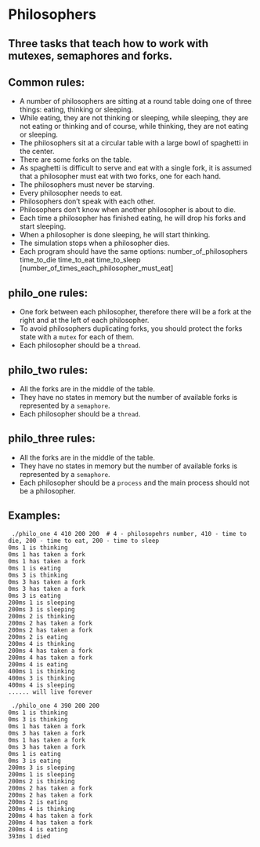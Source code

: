 # Philosophers

Three tasks that teach how to work with mutexes, semaphores and forks.
------------

Common rules:
----------
- A number of philosophers are sitting at a round table doing one of three things: eating, thinking or sleeping.
- While eating, they are not thinking or sleeping, while sleeping, they are not eating or thinking and of course, while thinking, they are not eating or sleeping.
- The philosophers sit at a circular table with a large bowl of spaghetti in the center.
- There are some forks on the table.
- As spaghetti is difficult to serve and eat with a single fork, it is assumed that a philosopher must eat with two forks, one for each hand.
- The philosophers must never be starving.
- Every philosopher needs to eat.
- Philosophers don’t speak with each other.
- Philosophers don’t know when another philosopher is about to die.
- Each time a philosopher has finished eating, he will drop his forks and start sleeping.
- When a philosopher is done sleeping, he will start thinking.
- The simulation stops when a philosopher dies.
- Each program should have the same options: number_of_philosophers time_to_die time_to_eat time_to_sleep [number_of_times_each_philosopher_must_eat]

philo_one rules:
----------
- One fork between each philosopher, therefore there will be a fork at the right and at the left of each philosopher.
- To avoid philosophers duplicating forks, you should protect the forks state with a `mutex` for each of them.
- Each philosopher should be a `thread`.

philo_two rules:
----------
- All the forks are in the middle of the table.
- They have no states in memory but the number of available forks is represented by a `semaphore`.
- Each philosopher should be a `thread`.

philo_three rules:
----------
- All the forks are in the middle of the table.
- They have no states in memory but the number of available forks is represented by a `semaphore`.
- Each philosopher should be a `process` and the main process should not be a philosopher.

Examples:
---------
```
 ./philo_one 4 410 200 200  # 4 - philosopehrs number, 410 - time to die, 200 - time to eat, 200 - time to sleep 
0ms 1 is thinking
0ms 1 has taken a fork
0ms 1 has taken a fork
0ms 1 is eating
0ms 3 is thinking
0ms 3 has taken a fork
0ms 3 has taken a fork
0ms 3 is eating
200ms 1 is sleeping
200ms 3 is sleeping
200ms 2 is thinking
200ms 2 has taken a fork
200ms 2 has taken a fork
200ms 2 is eating
200ms 4 is thinking
200ms 4 has taken a fork
200ms 4 has taken a fork
200ms 4 is eating
400ms 1 is thinking
400ms 3 is thinking
400ms 4 is sleeping
...... will live forever
```
```
 ./philo_one 4 390 200 200 
0ms 1 is thinking
0ms 3 is thinking
0ms 1 has taken a fork
0ms 3 has taken a fork
0ms 1 has taken a fork
0ms 3 has taken a fork
0ms 1 is eating
0ms 3 is eating
200ms 3 is sleeping
200ms 1 is sleeping
200ms 2 is thinking
200ms 2 has taken a fork
200ms 2 has taken a fork
200ms 2 is eating
200ms 4 is thinking
200ms 4 has taken a fork
200ms 4 has taken a fork
200ms 4 is eating
393ms 1 died
```
